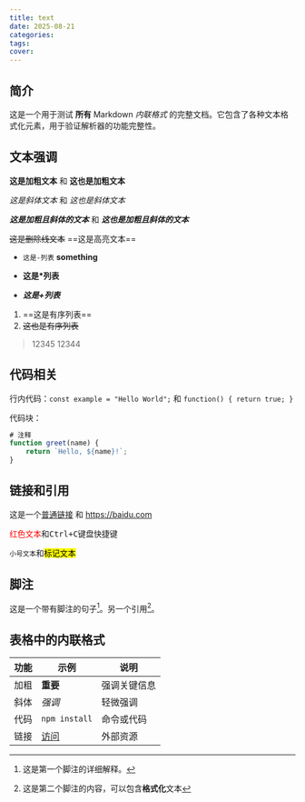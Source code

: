 ```yaml
---
title: text
date: 2025-08-21
categories:
tags:
cover:
---
```

## 简介
这是一个用于测试 **所有** Markdown _内联格式_ 的完整文档。它包含了各种文本格式化元素，用于验证解析器的功能完整性。

## 文本强调

**这是加粗文本** 和 __这也是加粗文本__

*这是斜体文本* 和 _这也是斜体文本_

***这是加粗且斜体的文本*** 和 ___这也是加粗且斜体的文本___

~~这是删除线文本~~
==这是高亮文本==

- `这是-列表` __something__
* __这是*列表__
+ ***这是+列表***
1. ==这是有序列表==
2. ~~这也是有序列表~~
> 12345
> 12344


## 代码相关

行内代码：`const example = "Hello World";` 和 `function() { return true; }`

代码块：
```javascript
# 注释
function greet(name) {
    return `Hello, ${name}!`;
}
```

## 链接和引用

这是一个[普通链接](https://www.example.com) 和 https://baidu.com

<span style="color: red;">红色文本</span>和<kbd>Ctrl+C</kbd>键盘快捷键

<small>小号文本</small>和<mark>标记文本</mark>

## 脚注
这是一个带有脚注的句子[^1]。另一个引用[^2]。

[^1]: 这是第一个脚注的详细解释。
[^2]: 这是第二个脚注的内容，可以包含**格式化**文本

## 表格中的内联格式

| 功能  | 示例                        | 说明     |
| --- | ------------------------- | ------ |
| 加粗  | **重要**                    | 强调关键信息 |
| 斜体  | *强调*                      | 轻微强调   |
| 代码  | `npm install`             | 命令或代码  |
| 链接  | [访问](https://example.com) | 外部资源   |
